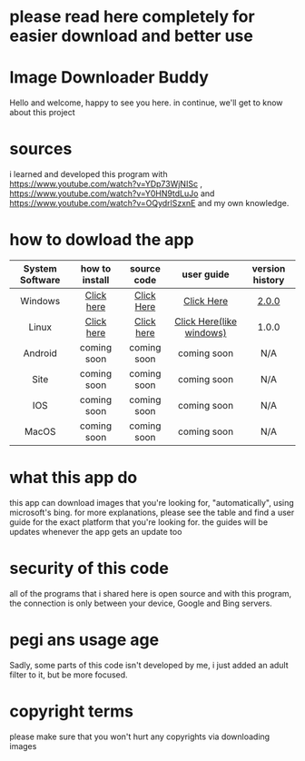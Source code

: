 # please read here completely for easier download and better use
# Image Downloader Buddy
Hello and welcome, happy to see you here. in continue, we'll get to know about this project
# sources
i learned and developed this program with https://www.youtube.com/watch?v=YDp73WjNISc , https://www.youtube.com/watch?v=Y0HN9tdLuJo and https://www.youtube.com/watch?v=OQydrlSzxnE and my own knowledge.
# how to dowload the app
| System Software  | how to install | source code | user guide | version history
|     :---:      |     :---:      |     :---:      |     :---:      |     :---:      |
| Windows  | [Click here](https://github.com/FlatAd560/ImageDownloaderBuddy/blob/main/HowToInstallWindows.txt)  | [Click Here](https://github.com/FlatAd560/ImageDownloaderBuddy/blob/main/sources/IDBwindows.py) | [Click Here](https://github.com/FlatAd560/ImageDownloaderBuddy/blob/main/UserGuideWindows.txt) | [2.0.0](https://github.com/FlatAd560/ImageDownloaderBuddy/blob/main/Version%20History%20Windows.txt)
| Linux  | [Click here](https://github.com/FlatAd560/ImageDownloaderBuddy/blob/main/HowToInstallLinux.txt)  | [Click here](https://github.com/FlatAd560/ImageDownloaderBuddy/blob/main/sources/IDBLinux.py) | [Click Here(like windows)](https://github.com/FlatAd560/ImageDownloaderBuddy/blob/main/UserGuideWindows.txt) | 1.0.0 |
| Android  | coming soon  | coming soon | coming soon | N/A |
| Site | coming soon  | coming soon | coming soon | N/A |
| IOS  | coming soon  | coming soon | coming soon | N/A |
| MacOS  | coming soon  | coming soon | coming soon | N/A |
# what this app do
this app can download images that you're looking for, "automatically", using microsoft's bing. for more explanations, please see the table and find a user guide for the exact platform that you're looking for. the guides will be updates whenever the app gets an update too
# security of this code
all of the programs that i shared here is open source and with this program, the connection is only between your device, Google and Bing servers.
# pegi ans usage age
Sadly, some parts of this code isn't developed by me, i just added an adult filter to it, but be more focused.
# copyright terms
please make sure that you won't hurt any copyrights via downloading images
